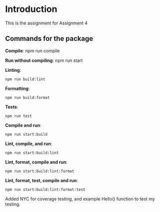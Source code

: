 # Introduction

This is the assignment for Assignment 4

## Commands for the package

**Compile**: npm run compile

**Run without compiling**: npm run start

**Linting**: 

```
npm run build:lint
```

**Formatting**: 
```
npm run build:format
```

**Tests**: 

```
npm run test
```

**Compile and run**: 
```
npm run start:build
```

**Lint, compile, and run**: 
```
npm run start:build:lint
```

**Lint, format, compile and run**: 
```
npm run start:build:lint:format
```
**Lint, format, test, compile and run**: 
```
npm run start:build:lint:format:test
```

Added NYC for coverage testing, and example Hello() function to test my testing.
